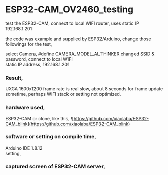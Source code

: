 # ESP32-CAM_OV2460_testing
test the ESP32-CAM, connect to local WIFI router, uses static IP 192.168.1.201  

the code was example and supplied by ESP32/Arduino, change those followings for the test,

select Camera, #define CAMERA_MODEL_AI_THINKER
changed SSID & password, connect to local WIFI  
static IP address, 192.168.1.201  

### Result,
UXGA 1600x1200 frame rate is real slow, about 8 seconds for frame update sometime, perhaps WIFI stack or setting not optimized.  

### hardware used,
ESP32-CAM or clone, like this, ![https://github.com/xiaolaba/ESP32-CAM_blink](https://github.com/xiaolaba/ESP32-CAM_blink)  


### software or setting on compile time,
Arduino IDE 1.8.12  
setting,



### captured screen of ESP32-CAM server,

